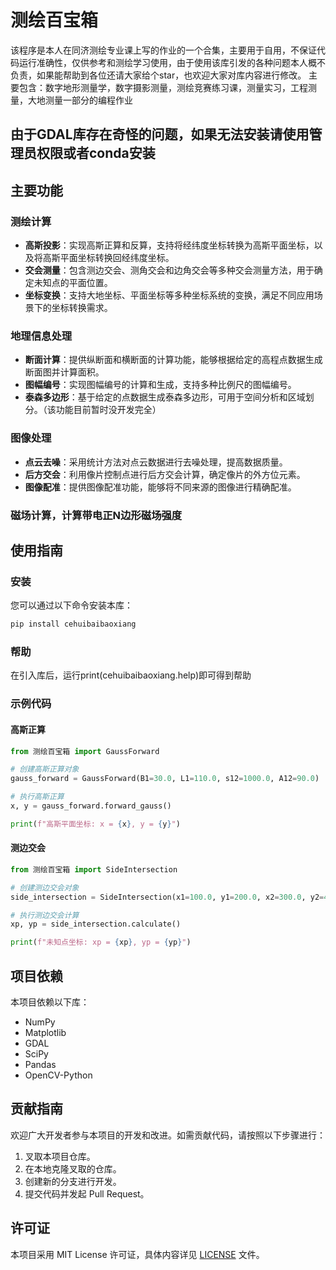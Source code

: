 
# 测绘百宝箱

该程序是本人在同济测绘专业课上写的作业的一个合集，主要用于自用，不保证代码运行准确性，仅供参考和测绘学习使用，由于使用该库引发的各种问题本人概不负责，如果能帮助到各位还请大家给个star，也欢迎大家对库内容进行修改。
主要包含：数字地形测量学，数字摄影测量，测绘竞赛练习课，测量实习，工程测量，大地测量一部分的编程作业
## 由于GDAL库存在奇怪的问题，如果无法安装请使用管理员权限或者conda安装
## 主要功能

### 测绘计算

- **高斯投影**：实现高斯正算和反算，支持将经纬度坐标转换为高斯平面坐标，以及将高斯平面坐标转换回经纬度坐标。
- **交会测量**：包含测边交会、测角交会和边角交会等多种交会测量方法，用于确定未知点的平面位置。
- **坐标变换**：支持大地坐标、平面坐标等多种坐标系统的变换，满足不同应用场景下的坐标转换需求。


### 地理信息处理

- **断面计算**：提供纵断面和横断面的计算功能，能够根据给定的高程点数据生成断面图并计算面积。
- **图幅编号**：实现图幅编号的计算和生成，支持多种比例尺的图幅编号。
- **泰森多边形**：基于给定的点数据生成泰森多边形，可用于空间分析和区域划分。（该功能目前暂时没开发完全）


### 图像处理

- **点云去噪**：采用统计方法对点云数据进行去噪处理，提高数据质量。
- **后方交会**：利用像片控制点进行后方交会计算，确定像片的外方位元素。
- **图像配准**：提供图像配准功能，能够将不同来源的图像进行精确配准。

### 磁场计算，计算带电正N边形磁场强度
## 使用指南

### 安装

您可以通过以下命令安装本库：

```bash
pip install cehuibaibaoxiang
```
### 帮助
在引入库后，运行print(cehuibaibaoxiang.help)即可得到帮助

### 示例代码

#### 高斯正算

```python
from 测绘百宝箱 import GaussForward

# 创建高斯正算对象
gauss_forward = GaussForward(B1=30.0, L1=110.0, s12=1000.0, A12=90.0)

# 执行高斯正算
x, y = gauss_forward.forward_gauss()

print(f"高斯平面坐标: x = {x}, y = {y}")
```


#### 测边交会

```python
from 测绘百宝箱 import SideIntersection

# 创建测边交会对象
side_intersection = SideIntersection(x1=100.0, y1=200.0, x2=300.0, y2=400.0, sa=250.0, sb=300.0)

# 执行测边交会计算
xp, yp = side_intersection.calculate()

print(f"未知点坐标: xp = {xp}, yp = {yp}")
```


## 项目依赖

本项目依赖以下库：

- NumPy
- Matplotlib
- GDAL
- SciPy
- Pandas
- OpenCV-Python


## 贡献指南

欢迎广大开发者参与本项目的开发和改进。如需贡献代码，请按照以下步骤进行：

1. 叉取本项目仓库。
2. 在本地克隆叉取的仓库。
3. 创建新的分支进行开发。
4. 提交代码并发起 Pull Request。

## 许可证

本项目采用 MIT License 许可证，具体内容详见 [LICENSE](LICENSE) 文件。


